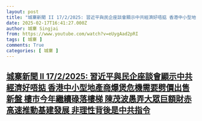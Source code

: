 ```yaml
---
layout: post
title: "城寨新聞 II 17/2/2025: 習近平與民企座談會顯示中共經濟好唔掂 香港中小型地產商爆煲危機需要劈價出售新盤 樓市今年繼續碌落樓梯 陳茂波愚弄大眾巨額財赤高速推動基建發展 非理性背後是中共指令"
date: 2025-02-17T16:41:27.000Z
author: 城寨 Singjai
from: https://www.youtube.com/watch?v=eUygAad2pRI
tags: [ 城寨 ]
comments: True
categories: [ 城寨 ]
---
```

<!--1739810487000-->
[城寨新聞 II 17/2/2025: 習近平與民企座談會顯示中共經濟好唔掂 香港中小型地產商爆煲危機需要劈價出售新盤 樓市今年繼續碌落樓梯 陳茂波愚弄大眾巨額財赤高速推動基建發展 非理性背後是中共指令](https://www.youtube.com/watch?v=eUygAad2pRI)
------

<div>

</div>
